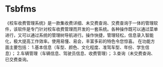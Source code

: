 # Tsbfms
 《校车收费管理系统》是一款集收费详细、未交费查询、交费查询于一体的管理软件，该软件是专门针对校车收费管理而开发的一套系统。各种操作既可以通过菜单进行，又可以通过系统的管理树导航进行。操作快捷，管理轻松，信息录入智能化，极大提高工作效率。使用易懂、易会，丰富多彩的特色令您惊喜。 在功能方面主要包括：  1.基本信息（车型、颜色、文化程度、准驾车型、年份、学生信息）；  2.车辆管理（车辆信息、驾驶员信息、收费管理）；  3.查询（未交费查询、已交费查询。
